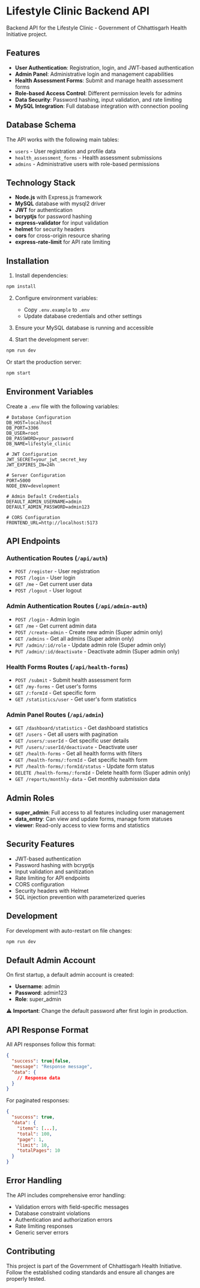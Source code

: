 # Lifestyle Clinic Backend API

Backend API for the Lifestyle Clinic - Government of Chhattisgarh Health Initiative project.

## Features

- **User Authentication**: Registration, login, and JWT-based authentication
- **Admin Panel**: Administrative login and management capabilities
- **Health Assessment Forms**: Submit and manage health assessment forms
- **Role-based Access Control**: Different permission levels for admins
- **Data Security**: Password hashing, input validation, and rate limiting
- **MySQL Integration**: Full database integration with connection pooling

## Database Schema

The API works with the following main tables:
- `users` - User registration and profile data
- `health_assessment_forms` - Health assessment submissions
- `admins` - Administrative users with role-based permissions

## Technology Stack

- **Node.js** with Express.js framework
- **MySQL** database with mysql2 driver
- **JWT** for authentication
- **bcryptjs** for password hashing
- **express-validator** for input validation
- **helmet** for security headers
- **cors** for cross-origin resource sharing
- **express-rate-limit** for API rate limiting

## Installation

1. Install dependencies:
```bash
npm install
```

2. Configure environment variables:
   - Copy `.env.example` to `.env`
   - Update database credentials and other settings

3. Ensure your MySQL database is running and accessible

4. Start the development server:
```bash
npm run dev
```

Or start the production server:
```bash
npm start
```

## Environment Variables

Create a `.env` file with the following variables:

```env
# Database Configuration
DB_HOST=localhost
DB_PORT=3306
DB_USER=root
DB_PASSWORD=your_password
DB_NAME=lifestyle_clinic

# JWT Configuration
JWT_SECRET=your_jwt_secret_key
JWT_EXPIRES_IN=24h

# Server Configuration
PORT=5000
NODE_ENV=development

# Admin Default Credentials
DEFAULT_ADMIN_USERNAME=admin
DEFAULT_ADMIN_PASSWORD=admin123

# CORS Configuration
FRONTEND_URL=http://localhost:5173
```

## API Endpoints

### Authentication Routes (`/api/auth`)
- `POST /register` - User registration
- `POST /login` - User login
- `GET /me` - Get current user data
- `POST /logout` - User logout

### Admin Authentication Routes (`/api/admin-auth`)
- `POST /login` - Admin login
- `GET /me` - Get current admin data
- `POST /create-admin` - Create new admin (Super admin only)
- `GET /admins` - Get all admins (Super admin only)
- `PUT /admin/:id/role` - Update admin role (Super admin only)
- `PUT /admin/:id/deactivate` - Deactivate admin (Super admin only)

### Health Forms Routes (`/api/health-forms`)
- `POST /submit` - Submit health assessment form
- `GET /my-forms` - Get user's forms
- `GET /:formId` - Get specific form
- `GET /statistics/user` - Get user's form statistics

### Admin Panel Routes (`/api/admin`)
- `GET /dashboard/statistics` - Get dashboard statistics
- `GET /users` - Get all users with pagination
- `GET /users/:userId` - Get specific user details
- `PUT /users/:userId/deactivate` - Deactivate user
- `GET /health-forms` - Get all health forms with filters
- `GET /health-forms/:formId` - Get specific health form
- `PUT /health-forms/:formId/status` - Update form status
- `DELETE /health-forms/:formId` - Delete health form (Super admin only)
- `GET /reports/monthly-data` - Get monthly submission data

## Admin Roles

- **super_admin**: Full access to all features including user management
- **data_entry**: Can view and update forms, manage form statuses
- **viewer**: Read-only access to view forms and statistics

## Security Features

- JWT-based authentication
- Password hashing with bcryptjs
- Input validation and sanitization
- Rate limiting for API endpoints
- CORS configuration
- Security headers with Helmet
- SQL injection prevention with parameterized queries

## Development

For development with auto-restart on file changes:
```bash
npm run dev
```

## Default Admin Account

On first startup, a default admin account is created:
- **Username**: admin
- **Password**: admin123
- **Role**: super_admin

⚠️ **Important**: Change the default password after first login in production.

## API Response Format

All API responses follow this format:

```json
{
  "success": true|false,
  "message": "Response message",
  "data": {
    // Response data
  }
}
```

For paginated responses:
```json
{
  "success": true,
  "data": {
    "items": [...],
    "total": 100,
    "page": 1,
    "limit": 10,
    "totalPages": 10
  }
}
```

## Error Handling

The API includes comprehensive error handling:
- Validation errors with field-specific messages
- Database constraint violations
- Authentication and authorization errors
- Rate limiting responses
- Generic server errors

## Contributing

This project is part of the Government of Chhattisgarh Health Initiative. Follow the established coding standards and ensure all changes are properly tested.

